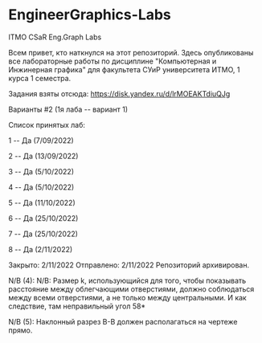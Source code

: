 # EngineerGraphics-Labs
ITMO CSaR Eng.Graph Labs

Всем привет, кто наткнулся на этот репозиторий. Здесь опубликованы все лабораторные работы по дисциплине "Компьютерная и Инжинерная графика" для факультета СУиР университета ИТМО, 1 курса 1 семестра.

Задания взяты отсюда: https://disk.yandex.ru/d/lrMOEAKTdiuQJg

Варианты #2 (1я лаба -- вариант 1)

Список принятых лаб:

1 -- Да (7/09/2022)

2 -- Да (13/09/2022)

3 -- Да (5/10/2022)

4 -- Да (5/10/2022)

5 -- Да (11/10/2022)

6 -- Да (25/10/2022)

7 -- Да (25/10/2022)

8 -- Да (2/11/2022)

Закрыто: 2/11/2022
Отправлено: 2/11/2022
Репозиторий архивирован.

N/B (4): N/B: Размер k, использующийся для того, чтобы показывать расстояние между облегчающими отверстиями, должно соблюдаться между всеми отверстиями, а не только между центральными. И как следствие, там неправильный угол 58*

N/B (5): Наклонный разрез В-В должен располагаться на чертеже прямо.
